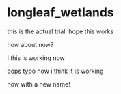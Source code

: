 # longleaf_wetlands

this is the actual trial. hope this works

how about now? 

I this is working now

oops typo
now i think it is working

now with a new name!
